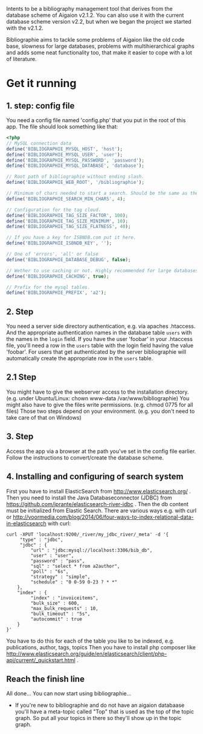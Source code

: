Intents to be a bibliography management tool that derives from the database scheme of Aigaion v2.1.2.
You can also use it with the current database scheme version v2.2, but when we began the project we started with the v2.1.2.

Bibliographie aims to tackle some problems of Aigaion like the old code base, slowness for large databases, problems with multihierarchical graphs and adds some neat functionality too, that make it easier to cope with a lot of literature.

# Get it running #
## 1. step: config file ##

You need a config file named 'config.php' that you put in the root of this app. The file should look something like that:

```php
<?php
// MySQL connection data
define('BIBLIOGRAPHIE_MYSQL_HOST', 'host');
define('BIBLIOGRAPHIE_MYSQL_USER', 'user');
define('BIBLIOGRAPHIE_MYSQL_PASSWORD', 'password');
define('BIBLIOGRAPHIE_MYSQL_DATABASE', 'database');

// Root path of bibliographie without ending slash.
define('BIBLIOGRAPHIE_WEB_ROOT', '/bibliographie');

// Minimum of chars needed to start a search. Should be the same as the minimum length of MySQL fulltext index length.
define('BIBLIOGRAPHIE_SEARCH_MIN_CHARS', 4);

// Configuration for the tag cloud.
define('BIBLIOGRAPHIE_TAG_SIZE_FACTOR', 100);
define('BIBLIOGRAPHIE_TAG_SIZE_MINIMUM', 10);
define('BIBLIOGRAPHIE_TAG_SIZE_FLATNESS', 40);

// If you have a key for ISBNDB.com put it here.
define('BIBLIOGRAPHIE_ISBNDB_KEY', '');

// One of 'errors', 'all' or false
define('BIBLIOGRAPHIE_DATABASE_DEBUG', false);

// Wether to use caching or not. Highly recommended for large databases.
define('BIBLIOGRAPHIE_CACHING', true);

// Prefix for the mysql tables.
define('BIBLIOGRAPHIE_PREFIX', 'a2');
```

## 2. Step ##

You need a server side directory authentication, e.g. via apaches .htaccess. And the appropriate authentication names in the database table `users` with the names in the `login` field.
If you have the user 'foobar' in your .htaccess file, you'll need a row in the `users` table with the login field having the value 'foobar'.
For users that get authenticated by the server bibliographie will automatically create the appropriate row in the `users` table.

## 2.1 Step ##

You might have to give the webserver access to the installation directory. (e.g. under Ubuntu/Linux: chown www-data /var/www/bibliographie)
You might also have to give the files write permissions. (e.g. chmod 0775 for all files)
Those two steps depend on your environment. (e.g. you don't need to take care of that on Windows)

## 3. Step ##

Access the app via a browser at the path you've set in the config file earlier. Follow the instructions to convert/create the database scheme.

## 4. Installing and configuring of search system ##

First you have to install ElasticSearch from http://www.elasticsearch.org/ . Then you need to install the Java Databaseconnector (JDBC) from https://github.com/jprante/elasticsearch-river-jdbc . Then the db content must be initialized from Elastic Search. There are various ways e.g. with curl or http://voormedia.com/blog/2014/06/four-ways-to-index-relational-data-in-elasticsearch
with curl:
```
curl -XPUT 'localhost:9200/_river/my_jdbc_river/_meta' -d '{
     "type" : "jdbc",
     "jdbc" : {
         "url" : "jdbc:mysql://localhost:3306/bib_db",
         "user" : "user",
         "password" : "pass",
         "sql" : "select * from a2author",
    	 "poll" : "6s",
    	 "strategy" : "simple",
	     "schedule" : "0 0-59 0-23 ? * *"
    },
    "index" : {
         "index" : "invoiceitems",
         "bulk_size" : 600,
         "max_bulk_requests" : 10,
         "bulk_timeout" : "5s",
         "autocommit" : true
    }
}'
```
You have to do this for each of the table you like to be indexed, e.g. publications, author, tags, topics
Then you have to install php composer like http://www.elasticsearch.org/guide/en/elasticsearch/client/php-api/current/_quickstart.html .



## Reach the finish line ##

All done... You can now start using bibliographie...

* If you're new to bibliographie and do not have an aigaion databaase you'll have a meta-topic called "Top" that is used as the top of the topic graph.
So put all your topics in there so they'll show up in the topic graph.

